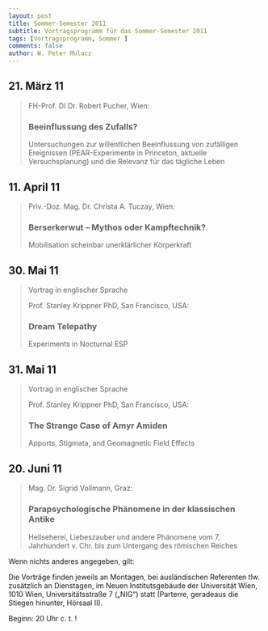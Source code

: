 ```yaml
---
layout: post
title: Sommer-Semester 2011
subtitle: Vortragsprogramm für das Sommer-Semester 2011
tags: [Vortragsprogramm, Sommer ]
comments: false
author: W. Peter Mulacz
---
```


## 21. März 11
> FH-Prof. DI Dr. Robert Pucher, Wien:
> ### Beeinflussung des Zufalls?
> Untersuchungen zur willentlichen Beeinflussung von zufälligen Ereignissen (PEAR-Experimente in Princeton, aktuelle Versuchsplanung) und die Relevanz für das tägliche Leben


## 11. April 11
> Priv.-Doz. Mag. Dr. Christa A. Tuczay, Wien:
> ### Berserkerwut – Mythos oder Kampftechnik?
> Mobilisation scheinbar unerklärlicher Körperkraft

## 30. Mai 11
> Vortrag in englischer Sprache
>
> Prof. Stanley Krippner PhD, San Francisco, USA:
> ### Dream Telepathy
> Experiments in Nocturnal ESP


## 31. Mai 11
> Vortrag in englischer Sprache
>
> Prof. Stanley Krippner PhD, San Francisco, USA:
> ### The Strange Case of Amyr Amiden
> Apports, Stigmata, and Geomagnetic Field Effects


## 20. Juni 11
> Mag. Dr. Sigrid Vollmann, Graz:
> ### Parapsychologische Phänomene in der klassischen Antike
> Hellseherei, Liebeszauber und andere Phänomene
> vom 7. Jahrhundert v. Chr. bis zum Untergang des römischen Reiches




Wenn nichts anderes angegeben, gilt:

Die Vorträge finden jeweils an Montagen, bei ausländischen Referenten tlw. zusätzlich an Dienstagen, im Neuen Institutsgebäude der Universität Wien,   1010 Wien,   Universitätsstraße 7 („NIG“) statt  (Parterre, geradeaus die Stiegen hinunter, Hörsaal II).


Beginn:   20 Uhr c. t. !

  